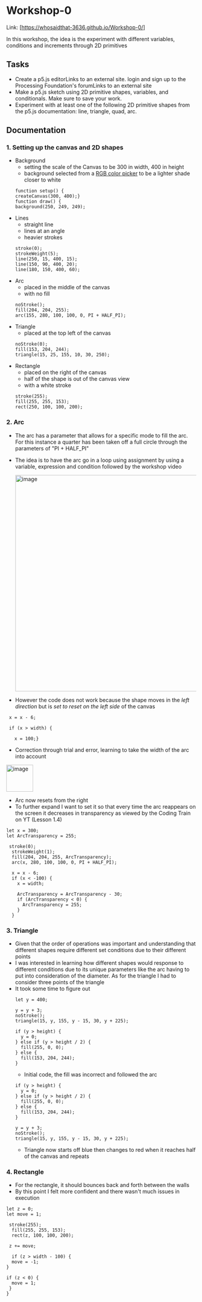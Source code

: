 # Workshop-0

Link: [https://whosaidthat-3636.github.io/Workshop-0/]

In this workshop, the idea is the experiment with different variables, conditions and increments through 2D primitives

## Tasks
* Create a p5.js editorLinks to an external site. login and sign up to the Processing Foundation's forumLinks to an external site
* Make a p5.js sketch using 2D primitive shapes, variables, and conditionals. Make sure to save your work.
* Experiment with at least one of the following 2D primitive shapes from the p5.js documentation: line, triangle, quad, arc.


## Documentation

### 1. Setting up the canvas and 2D shapes
- Background
  * setting the scale of the Canvas to be 300 in width, 400 in height
  * background selected from a [RGB color picker](https://www.rapidtables.com/web/color/RGB_Color.html) to be a lighter shade closer to white
  ```
  function setup() {
  createCanvas(300, 400);}
  function draw() {
  background(250, 249, 249);
- Lines
  * straight line
  * lines at an angle
  * heavier strokes 
  ```
  stroke(0);
  strokeWeight(5);
  line(250, 15, 400, 15);
  line(150, 90, 400, 20);
  line(180, 150, 400, 60);
  ```
- Arc
  * placed in the middle of the canvas
  * with no fill
  ```
  noStroke();
  fill(204, 204, 255);
  arc(155, 280, 100, 100, 0, PI + HALF_PI);
  ```
- Triangle
  * placed at the top left of the canvas
  ```
  noStroke(0);
  fill(153, 204, 244);
  triangle(15, 25, 155, 10, 30, 250);
  ```
- Rectangle
  * placed on the right of the canvas
  * half of the shape is out of the canvas view
  * with a white stroke
  ```
  stroke(255);
  fill(255, 255, 153);
  rect(250, 100, 100, 200);
  ```

### 2. Arc
- The arc has a parameter that allows for a specific mode to fill the arc. For this instance a quarter has been taken off a full circle through the parameters of "PI + HALF_PI"
- The idea is to have the arc go in a loop using assignment by using a variable, expression and condition followed by the workshop video
  
   <img width="572" alt="image" src="https://github.com/user-attachments/assets/3d520f14-20ea-4958-94b9-628583862305" />

- However the code does not work because the shape moves in the _left direction_ but is _set to reset on the left side_ of the canvas 
 ```
  x = x - 6; 

  if (x > width) { 

    x = 100;}
```
- Correction through trial and error, learning to take the width of the arc into account
<img width="71" alt="image" src="https://github.com/user-attachments/assets/9f26e924-57df-4385-9a7e-1845b4f256de" />

- Arc now resets from the right
- To further expand I want to set it so that every time the arc reappears on the screen it decreases in transparency as viewed by the Coding Train on YT (Lesson 1.4)
```
let x = 300;
let ArcTransparency = 255;

 stroke(0);
  strokeWeight(1);
  fill(204, 204, 255, ArcTransparency);
  arc(x, 280, 100, 100, 0, PI + HALF_PI);

  x = x - 6;
  if (x < -100) {
    x = width;

    ArcTransparency = ArcTransparency - 30;
    if (ArcTransparency < 0) {
      ArcTransparency = 255;
    }
  }
```

### 3. Triangle
- Given that the order of operations was important and understanding that different shapes require different set conditions due to their different points
- I was interested in learning how different shapes would response to different conditions due to its unique parameters like the arc having to put into consideration of the diameter. As for the triangle I had to consider three points of the triangle
- It took some time to figure out
  ```
  let y = 400;
  
  y = y + 3;
  noStroke();
  triangle(15, y, 155, y - 15, 30, y + 225);

  if (y > height) {
    y = 0;
  } else if (y > height / 2) {
    fill(255, 0, 0);  
  } else {
    fill(153, 204, 244);  
  }
  ```
  - Initial code, the fill was incorrect and followed the arc
  ```
  if (y > height) {
    y = 0;
  } else if (y > height / 2) {
    fill(255, 0, 0);  
  } else {
    fill(153, 204, 244);  
  }
  
  y = y + 3;
  noStroke();
  triangle(15, y, 155, y - 15, 30, y + 225);
  ```
  - Triangle now starts off blue then changes to red when it reaches half of the canvas and repeats


 ### 4. Rectangle
 - For the rectangle, it should bounces back and forth between the walls
 - By this point I felt more confident and there wasn't much issues in execution
```
let z = 0;
let move = 1;

 stroke(255);
  fill(255, 255, 153);
  rect(z, 100, 100, 200);

 z += move;
  
  if (z > width - 100) {
  move = -1; 
}

if (z < 0) {
  move = 1; 
 }
}
```


 






  
  




